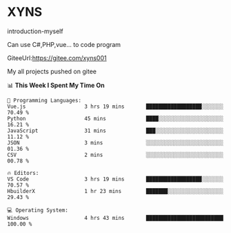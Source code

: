 # XYNS
introduction-myself

Can use C#,PHP,vue... to code program

GiteeUrl:https://gitee.com/xyns001

My all projects pushed on gitee

<!--START_SECTION:waka-->
📊 **This Week I Spent My Time On** 

```text
💬 Programming Languages: 
Vue.js                   3 hrs 19 mins       ██████████████████░░░░░░░   70.49 % 
Python                   45 mins             ████░░░░░░░░░░░░░░░░░░░░░   16.21 % 
JavaScript               31 mins             ███░░░░░░░░░░░░░░░░░░░░░░   11.12 % 
JSON                     3 mins              ░░░░░░░░░░░░░░░░░░░░░░░░░   01.36 % 
CSV                      2 mins              ░░░░░░░░░░░░░░░░░░░░░░░░░   00.78 % 

🔥 Editors: 
VS Code                  3 hrs 19 mins       ██████████████████░░░░░░░   70.57 % 
HbuilderX                1 hr 23 mins        ███████░░░░░░░░░░░░░░░░░░   29.43 % 

💻 Operating System: 
Windows                  4 hrs 43 mins       █████████████████████████   100.00 % 
```


<!--END_SECTION:waka-->

